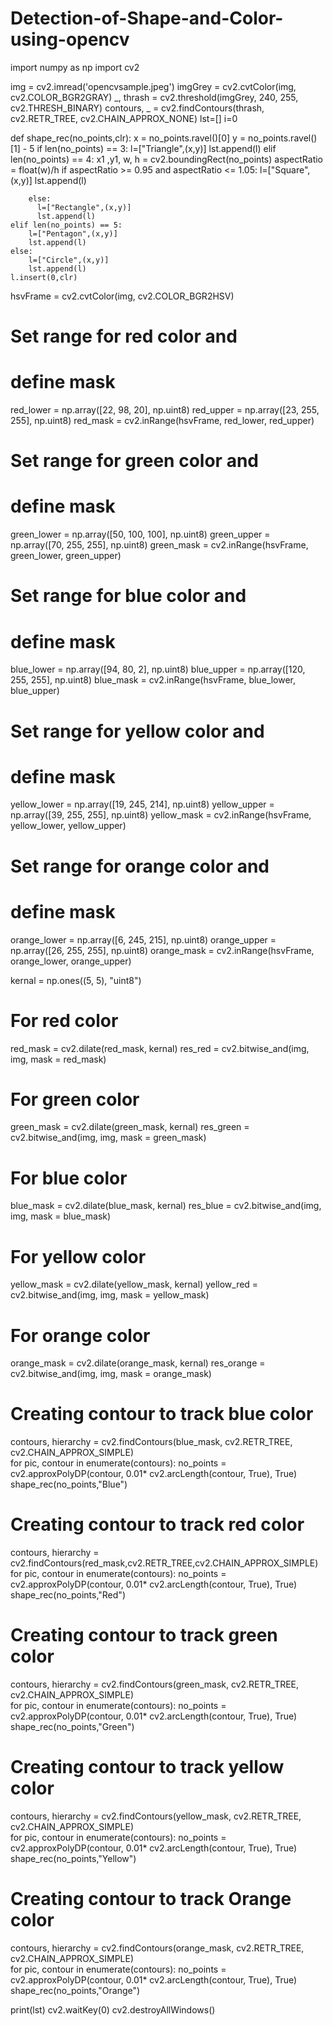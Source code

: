 # Detection-of-Shape-and-Color-using-opencv
import numpy as np
import cv2

img = cv2.imread('opencvsample.jpeg')
imgGrey = cv2.cvtColor(img, cv2.COLOR_BGR2GRAY)
_, thrash = cv2.threshold(imgGrey, 240, 255, cv2.THRESH_BINARY)
contours, _ = cv2.findContours(thrash, cv2.RETR_TREE, cv2.CHAIN_APPROX_NONE)
lst=[]
i=0

def shape_rec(no_points,clr):
    x = no_points.ravel()[0]
    y = no_points.ravel()[1] - 5
    if len(no_points) == 3:
        l=["Triangle",(x,y)]
        lst.append(l)
    elif len(no_points) == 4:
        x1 ,y1, w, h = cv2.boundingRect(no_points)
        aspectRatio = float(w)/h
        if aspectRatio >= 0.95 and aspectRatio <= 1.05:
          l=["Square",(x,y)]
          lst.append(l)

        else:
          l=["Rectangle",(x,y)]
          lst.append(l)  
    elif len(no_points) == 5:
        l=["Pentagon",(x,y)]
        lst.append(l)
    else:
        l=["Circle",(x,y)]
        lst.append(l)
    l.insert(0,clr)   



hsvFrame = cv2.cvtColor(img, cv2.COLOR_BGR2HSV)

# Set range for red color and
# define mask
red_lower = np.array([22, 98, 20], np.uint8)
red_upper = np.array([23, 255, 255], np.uint8)
red_mask = cv2.inRange(hsvFrame, red_lower, red_upper)

# Set range for green color and
# define mask
green_lower = np.array([50, 100, 100], np.uint8)
green_upper = np.array([70, 255, 255], np.uint8)
green_mask = cv2.inRange(hsvFrame, green_lower, green_upper)

# Set range for blue color and
# define mask
blue_lower = np.array([94, 80, 2], np.uint8)
blue_upper = np.array([120, 255, 255], np.uint8)
blue_mask = cv2.inRange(hsvFrame, blue_lower, blue_upper)

# Set range for yellow color and
# define mask
yellow_lower = np.array([19, 245, 214], np.uint8)
yellow_upper = np.array([39, 255, 255], np.uint8)
yellow_mask = cv2.inRange(hsvFrame, yellow_lower, yellow_upper)

# Set range for orange color and
# define mask
orange_lower = np.array([6, 245, 215], np.uint8)
orange_upper = np.array([26, 255, 255], np.uint8)
orange_mask = cv2.inRange(hsvFrame, orange_lower, orange_upper)

kernal = np.ones((5, 5), "uint8")

# For red color
red_mask = cv2.dilate(red_mask, kernal)
res_red = cv2.bitwise_and(img, img, mask = red_mask)

# For green color
green_mask = cv2.dilate(green_mask, kernal)
res_green = cv2.bitwise_and(img, img, mask = green_mask)

# For blue color
blue_mask = cv2.dilate(blue_mask, kernal)
res_blue = cv2.bitwise_and(img, img, mask = blue_mask)

# For yellow color
yellow_mask = cv2.dilate(yellow_mask, kernal)
yellow_red = cv2.bitwise_and(img, img, mask = yellow_mask)

# For orange color
orange_mask = cv2.dilate(orange_mask, kernal)
res_orange = cv2.bitwise_and(img, img, mask = orange_mask)
      
# Creating contour to track blue color
contours, hierarchy = cv2.findContours(blue_mask, cv2.RETR_TREE, cv2.CHAIN_APPROX_SIMPLE)    
for pic, contour in enumerate(contours):
    no_points = cv2.approxPolyDP(contour, 0.01* cv2.arcLength(contour, True), True)
    shape_rec(no_points,"Blue")


# Creating contour to track red color
contours, hierarchy = cv2.findContours(red_mask,cv2.RETR_TREE,cv2.CHAIN_APPROX_SIMPLE) 
for pic, contour in enumerate(contours):
    no_points = cv2.approxPolyDP(contour, 0.01* cv2.arcLength(contour, True), True)
    shape_rec(no_points,"Red")

# Creating contour to track green color
contours, hierarchy = cv2.findContours(green_mask, cv2.RETR_TREE, cv2.CHAIN_APPROX_SIMPLE)    
for pic, contour in enumerate(contours):
    no_points = cv2.approxPolyDP(contour, 0.01* cv2.arcLength(contour, True), True)
    shape_rec(no_points,"Green")

# Creating contour to track yellow color
contours, hierarchy = cv2.findContours(yellow_mask, cv2.RETR_TREE, cv2.CHAIN_APPROX_SIMPLE)    
for pic, contour in enumerate(contours):
    no_points = cv2.approxPolyDP(contour, 0.01* cv2.arcLength(contour, True), True)
    shape_rec(no_points,"Yellow")

# Creating contour to track Orange color
contours, hierarchy = cv2.findContours(orange_mask, cv2.RETR_TREE, cv2.CHAIN_APPROX_SIMPLE)    
for pic, contour in enumerate(contours):
    no_points = cv2.approxPolyDP(contour, 0.01* cv2.arcLength(contour, True), True)
    shape_rec(no_points,"Orange")   
     
print(lst)
cv2.waitKey(0)
cv2.destroyAllWindows()
